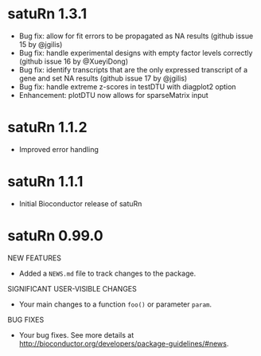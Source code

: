 # satuRn 1.3.1

* Bug fix: allow for fit errors to be propagated as NA results (github issue 15 by @jgilis)
* Bug fix: handle experimental designs with empty factor levels correctly (github issue 16 by @XueyiDong)
* Bug fix: identify transcripts that are the only expressed transcript of a gene and set NA results (github issue 17 by @jgilis)
* Bug fix: handle extreme z-scores in testDTU with diagplot2 option
* Enhancement:  plotDTU now allows for sparseMatrix input

# satuRn 1.1.2

* Improved error handling

# satuRn 1.1.1

* Initial Bioconductor release of satuRn


# satuRn 0.99.0

NEW FEATURES

* Added a `NEWS.md` file to track changes to the package.

SIGNIFICANT USER-VISIBLE CHANGES

* Your main changes to a function `foo()` or parameter `param`.

BUG FIXES

* Your bug fixes. See more details at
<http://bioconductor.org/developers/package-guidelines/#news>.
